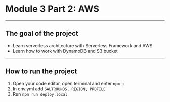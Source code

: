 # Module 3 Part 2: AWS

---

## The goal of the project

- Learn serverless architecture with Serverless Framework and AWS
- Learn how to work with DynamoDB and S3 bucket

---

## How to run the project

1. Open your code editor, open terminal and enter `npm i`
2. In env.yml add `SALTROUNDS, REGION, PROFILE`
3. Run `npm run deploy:local`
